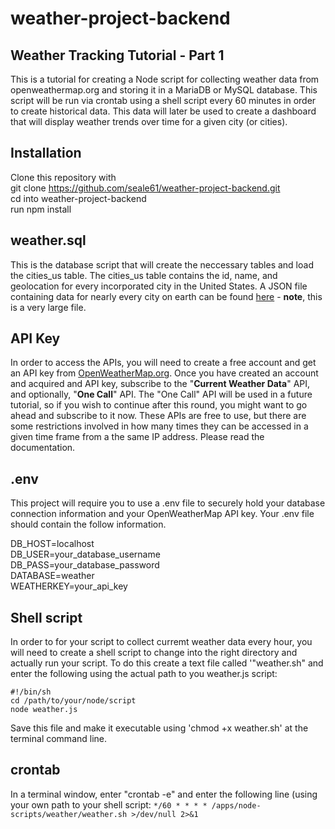 # weather-project-backend  
## Weather Tracking Tutorial - Part 1
This is a tutorial for creating a Node script for collecting weather data from openweathermap.org and storing it in a MariaDB or MySQL database. This script will be run via crontab using a shell script every 60 minutes in order to create historical data. This data will later be used to create a dashboard that will display weather trends over time for a given city (or cities).  

## Installation
Clone this repository with  
git clone <https://github.com/seale61/weather-project-backend.git>  
cd into weather-project-backend  
run npm install  
  
## weather.sql
This is the database script that will create the neccessary tables and load the cities_us table. The cities_us table contains the id, name, and geolocation for every incorporated city in the United States. A JSON file containing data for nearly every city on earth can be found [here](http://bulk.openweathermap.org/sample/city.list.json.gz) - **note**, this is a very large file.

## API Key
In order to access the APIs, you will need to create a free account and get an API key from [OpenWeatherMap.org](https://home.openweathermap.org). Once you have created an account and acquired and API key, subscribe to the "**Current Weather Data**" API, and optionally, "**One Call**" API. The "One Call" API will be used in a future tutorial, so if you wish to continue after this round, you might want to go ahead and subscribe to it now. These APIs are free to use, but there are some restrictions involved in how many times they can be accessed in a given time frame from a the same IP address. Please read the documentation.  

## .env
This project will require you to use a .env file to securely hold your database connection information and your OpenWeatherMap API key. Your .env file should contain the follow information.
  
DB_HOST=localhost  
DB_USER=your_database_username  
DB_PASS=your_database_password  
DATABASE=weather  
WEATHERKEY=your_api_key   

## Shell script  
In order to for your script to collect curremt weather data every hour, you will need to create a shell script to change into the right directory and actually run your script.  To do this create a text file called '"weather.sh" and enter the following using the actual path to you weather.js script:  
  
    #!/bin/sh    
    cd /path/to/your/node/script  
    node weather.js  
  
Save this file and make it executable using 'chmod +x weather.sh'  at the terminal command line.

## crontab
In a terminal window, enter "crontab -e" and enter the following line (using your own path to your shell script:
    `*/60 * * * * /apps/node-scripts/weather/weather.sh >/dev/null 2>&1`

